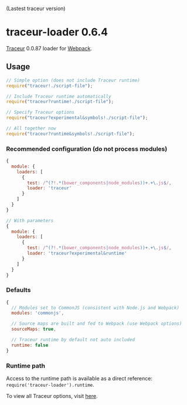 (Lastest traceur version)

# traceur-loader 0.6.4
[Traceur](https://github.com/google/traceur-compiler) 0.0.87 loader for
[Webpack](https://webpack.github.io/).

## Usage
```javascript
// Simple option (does not include Traceur runtime)
require("traceur!./script-file");

// Include Traceur runtime automatically
require("traceur?runtime!./script-file");

// Specify Traceur options
require("traceur?experimental&symbols!./script-file");

// All together now
require("traceur?runtime&symbols!./script-file");
```

### Recommended configuration (do not process modules)
```javascript
{
  module: {
    loaders: [
      {
        test: /^(?!.*(bower_components|node_modules))+.+\.js$/,
        loader: 'traceur'
      }
    ]
  }
}

// With parameters
{
  module: {
    loaders: [
      {
        test: /^(?!.*(bower_components|node_modules))+.+\.js$/,
        loader: 'traceur?experimental&runtime'
      }
    ]
  }
}
```

### Defaults
```javascript
{
  // Modules set to CommonJS (consistent with Node.js and Webpack)
  modules: 'commonjs',

  // Source maps are built and fed to Webpack (use Webpack options)
  sourceMaps: true,

  // Traceur runtime by default not auto included
  runtime: false
}
```

### Runtime path
Access to the runtime path is available as a direct reference:
`require('traceur-loader').runtime`.

To view all Traceur options, visit
[here](https://github.com/google/traceur-compiler/blob/master/src/Options.js).
